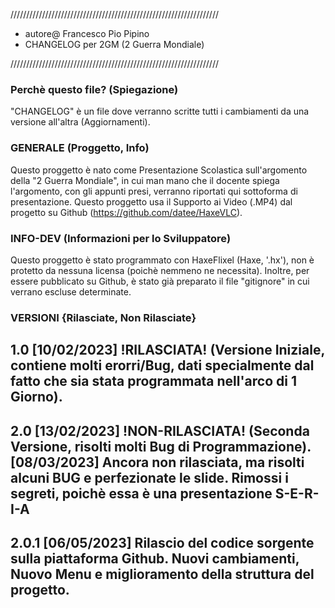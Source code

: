 //////////////////////////////////////////////////////////////////

* autore@ Francesco Pio Pipino
* CHANGELOG per 2GM (2 Guerra Mondiale)

//////////////////////////////////////////////////////////////////

### Perchè questo file? (Spiegazione)
"CHANGELOG" è un file dove verranno scritte tutti i cambiamenti 
da una versione all'altra (Aggiornamenti).

### GENERALE (Proggetto, Info)
Questo proggetto è nato come Presentazione Scolastica sull'argomento 
della "2 Guerra Mondiale", in cui man mano che il docente spiega
l'argomento, con gli appunti presi, verranno riportati qui sottoforma
di presentazione. Questo proggetto usa il Supporto ai Video (.MP4) dal
progetto su Github (https://github.com/datee/HaxeVLC).

### INFO-DEV (Informazioni per lo Sviluppatore)
Questo proggetto è stato programmato con HaxeFlixel (Haxe, '.hx'), non
è protetto da nessuna licensa (poichè nemmeno ne necessita).
Inoltre, per essere pubblicato su Github, è stato già preparato il file
"gitignore" in cui verrano escluse determinate.

### VERSIONI {Rilasciate, Non Rilasciate}
1.0 [10/02/2023] !RILASCIATA! (Versione Iniziale, contiene molti erorri/Bug, dati specialmente dal fatto
    che sia stata programmata nell'arco di 1 Giorno).
--------------------------------------------------------------------------------------------------------
2.0 [13/02/2023] !NON-RILASCIATA! (Seconda Versione, risolti molti Bug di Programmazione).
    [08/03/2023] Ancora non rilasciata, ma risolti alcuni BUG e perfezionate le slide.
                 Rimossi i segreti, poichè essa è una presentazione S-E-R-I-A
--------------------------------------------------------------------------------------------------------
2.0.1 [06/05/2023] Rilascio del codice sorgente sulla piattaforma Github.
                   Nuovi cambiamenti, Nuovo Menu e miglioramento della struttura del progetto.
--------------------------------------------------------------------------------------------------------
